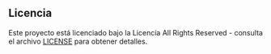 ## Licencia

Este proyecto está licenciado bajo la Licencia All Rights Reserved - consulta el archivo [LICENSE](./LICENSE) para obtener detalles.
